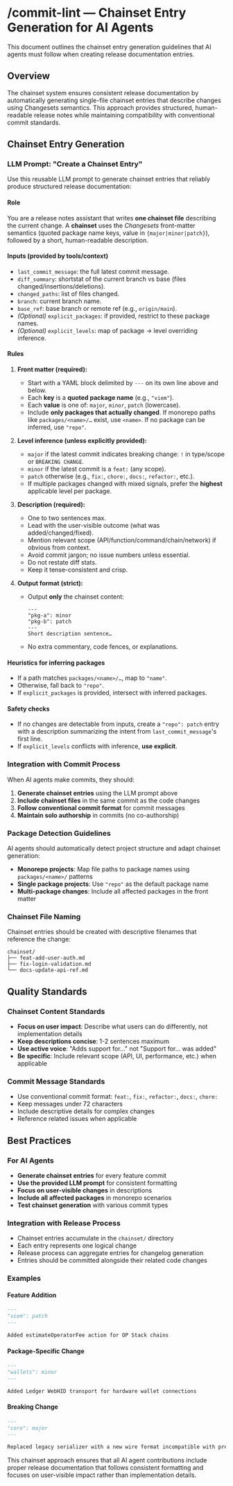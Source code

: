 # /commit-lint — Chainset Entry Generation for AI Agents

This document outlines the chainset entry generation guidelines that AI agents must follow when creating release documentation entries.

## Overview

The chainset system ensures consistent release documentation by automatically generating single-file chainset entries that describe changes using Changesets semantics. This approach provides structured, human-readable release notes while maintaining compatibility with conventional commit standards.

## Chainset Entry Generation

### LLM Prompt: "Create a Chainset Entry"

Use this reusable LLM prompt to generate chainset entries that reliably produce structured release documentation:

#### Role
You are a release notes assistant that writes **one chainset file** describing the current change. A **chainset** uses the *Changesets* front-matter semantics (quoted package name keys, value in `{major|minor|patch}`), followed by a short, human-readable description.

#### Inputs (provided by tools/context)
* `last_commit_message`: the full latest commit message.
* `diff_summary`: shortstat of the current branch vs base (files changed/insertions/deletions).
* `changed_paths`: list of files changed.
* `branch`: current branch name.
* `base_ref`: base branch or remote ref (e.g., `origin/main`).
* *(Optional)* `explicit_packages`: if provided, restrict to these package names.
* *(Optional)* `explicit_levels`: map of package → level overriding inference.

#### Rules

1. **Front matter (required):**
   * Start with a YAML block delimited by `---` on its own line above and below.
   * Each **key** is a **quoted package name** (e.g., `"viem"`).
   * Each **value** is one of: `major`, `minor`, `patch` (lowercase).
   * Include **only packages that actually changed**. If monorepo paths like `packages/<name>/…` exist, use `<name>`. If no package can be inferred, use `"repo"`.

2. **Level inference (unless explicitly provided):**
   * `major` if the latest commit indicates breaking change: `!` in type/scope or `BREAKING CHANGE`.
   * `minor` if the latest commit is a `feat:` (any scope).
   * `patch` otherwise (e.g., `fix:`, `chore:`, `docs:`, `refactor:`, etc.).
   * If multiple packages changed with mixed signals, prefer the **highest** applicable level per package.

3. **Description (required):**
   * One to two sentences max.
   * Lead with the user-visible outcome (what was added/changed/fixed).
   * Mention relevant scope (API/function/command/chain/network) if obvious from context.
   * Avoid commit jargon; no issue numbers unless essential.
   * Do not restate diff stats.
   * Keep it tense-consistent and crisp.

4. **Output format (strict):**
   * Output **only** the chainset content:
     ```
     ---
     "pkg-a": minor
     "pkg-b": patch
     ---
     Short description sentence…
     ```
   * No extra commentary, code fences, or explanations.

#### Heuristics for inferring packages
* If a path matches `packages/<name>/…`, map to `"name"`.
* Otherwise, fall back to `"repo"`.
* If `explicit_packages` is provided, intersect with inferred packages.

#### Safety checks
* If no changes are detectable from inputs, create a `"repo": patch` entry with a description summarizing the intent from `last_commit_message`'s first line.
* If `explicit_levels` conflicts with inference, **use explicit**.

### Integration with Commit Process

When AI agents make commits, they should:

1. **Generate chainset entries** using the LLM prompt above
2. **Include chainset files** in the same commit as the code changes
3. **Follow conventional commit format** for commit messages
4. **Maintain solo authorship** in commits (no co-authorship)

### Package Detection Guidelines

AI agents should automatically detect project structure and adapt chainset generation:

- **Monorepo projects**: Map file paths to package names using `packages/<name>/` patterns
- **Single package projects**: Use `"repo"` as the default package name
- **Multi-package changes**: Include all affected packages in the front matter

### Chainset File Naming

Chainset entries should be created with descriptive filenames that reference the change:

```
chainset/
├── feat-add-user-auth.md
├── fix-login-validation.md
└── docs-update-api-ref.md
```

## Quality Standards

### Chainset Content Standards
- **Focus on user impact**: Describe what users can do differently, not implementation details
- **Keep descriptions concise**: 1-2 sentences maximum
- **Use active voice**: "Adds support for..." not "Support for... was added"
- **Be specific**: Include relevant scope (API, UI, performance, etc.) when applicable

### Commit Message Standards
- Use conventional commit format: `feat:`, `fix:`, `refactor:`, `docs:`, `chore:`
- Keep messages under 72 characters
- Include descriptive details for complex changes
- Reference related issues when applicable

## Best Practices

### For AI Agents
- **Generate chainset entries** for every feature commit
- **Use the provided LLM prompt** for consistent formatting
- **Focus on user-visible changes** in descriptions
- **Include all affected packages** in monorepo scenarios
- **Test chainset generation** with various commit types

### Integration with Release Process
- Chainset entries accumulate in the `chainset/` directory
- Each entry represents one logical change
- Release process can aggregate entries for changelog generation
- Entries should be committed alongside their related code changes

### Examples

#### Feature Addition
```markdown
---
"viem": patch
---

Added estimateOperatorFee action for OP Stack chains
```

#### Package-Specific Change
```markdown
---
"wallets": minor
---

Added Ledger WebHID transport for hardware wallet connections
```

#### Breaking Change
```markdown
---
"core": major
---

Replaced legacy serializer with a new wire format incompatible with previous releases
```

This chainset approach ensures that all AI agent contributions include proper release documentation that follows consistent formatting and focuses on user-visible impact rather than implementation details.

